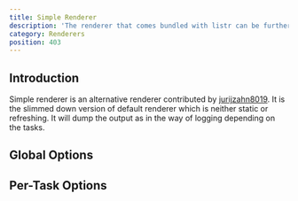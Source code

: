 ```yaml
---
title: Simple Renderer
description: 'The renderer that comes bundled with listr can be further customized.'
category: Renderers
position: 403
---
```


## Introduction

Simple renderer is an alternative renderer contributed by [jurijzahn8019](https://github.com/jurijzahn8019). It is the slimmed down version of default renderer which is neither static or refreshing. It will dump the output as in the way of logging depending on the tasks.

<GithubIssueLink issue="435"></GithubIssueLink>

## Global Options

<ExternalTsDoc src="https://raw.githubusercontent.com/cenk1cenk2/listr2/master/docs/classes/renderer_simple_renderer.SimpleRenderer.md" behead="0" pick="rendererOptions"></ExternalTsDoc>

## Per-Task Options

<ExternalTsDoc src="https://raw.githubusercontent.com/cenk1cenk2/listr2/master/docs/classes/renderer_simple_renderer.SimpleRenderer.md" behead="0" pick="rendererTaskOptions"></ExternalTsDoc>
